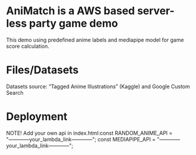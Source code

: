 # AniMatch is a AWS based server-less party game demo
This demo using predefined anime labels and mediapipe model for game score calculation.

# Files/Datasets

Datasets source: “Tagged Anime Illustrations” (Kaggle) and Google Custom Search




# Deployment

NOTE!
Add your own api in index.html:const RANDOM_ANIME_API = "————your_lambda_link————";
const MEDIAPIPE_API    = "————your_lambda_link————";

